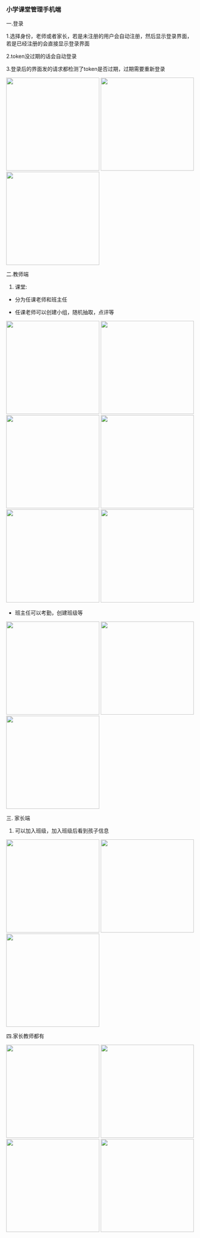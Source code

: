 ### 小学课堂管理手机端

一.登录  

 1.选择身份，老师或者家长，若是未注册的用户会自动注册，然后显示登录界面，若是已经注册的会直接显示登录界面
 
 2.token没过期的话会自动登录
 
 3.登录后的界面发的请求都检测了token是否过期，过期需要重新登录
 
 <img src='../readme/login/chooseIdentity.png' width="250px" />
 <img src='../readme/login/login.png' width="250px" />
 <img src='../readme/login/register.png' width="250px" />
 
二.教师端
 
 1. 课堂: 
 
 - 分为任课老师和班主任
 
 - 任课老师可以创建小组，随机抽取，点评等
 
<img src='../readme/teacher/class_teacher.png' width="250px" />
<img src='../readme/teacher/random.png' width="250px" />
<img src='../readme/teacher/remark.png' width="250px" />
<img src='../readme/teacher/group.png' width="250px" />
<img src='../readme/teacher/groupRemark.png' width="250px" />
<img src='../readme/teacher/parent.png' width="250px" />

 - 班主任可以考勤，创建班级等

<img src='../readme/teacher/check.png' width="250px" />
<img src='../readme/teacher/checkChart.png' width="250px" />
<img src='../readme/teacher/checkStudent.png' width="250px" />

三. 家长端

 1. 可以加入班级，加入班级后看到孩子信息
 
<img src='../readme/parent/joinClass.png' width="250px" />
<img src='../readme/parent/class_parent.png' width="250px" />
<img src='../readme/parent/applyInfo_parent.png' width="250px" />


四.家长教师都有

<img src='../readme/public/info.png' width="250px" />
<img src='../readme/public/rate.png' width="250px" />
<img src='../readme/public/addressBook.png' width="250px" />
<img src='../readme/public/me.png' width="250px" />
